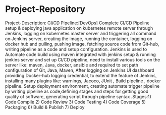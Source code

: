 # Project-Repository
Project-Description:
CI/CD Pipeline:[DevOps]
Complete CI/CD Pipeline setup & deploying java application on kubernetes
remote server through Jenkins, logging on kubernetes master server and
triggering all command on Jenkins server, creating the image, running the
container, logging on docker hub and pulling, pushing image, fetching source
code from Git-hub, writing pipeline as a code and setup configuration. Jenkins
is used to Automate code build using maven integrated with jenkins setup &
running jenkins server and set up CI/CD pipeline, need to install various tools on
the server like: maven, Java, docker, ansible and required to set path
configuration of Git, Java, Maven, After logging on Jenkins UI dashboard
providing Docker-hub logging credential, to extend the feature of Jenkins,
installing many plugins like: warnings, Jacoco, JUnit , Build pipeline , docker
pipeline. Setup deployment environment, creating automate trigger pipeline by
writing pipeline as code,defining stages and steps for getting good quality of
software, generating script through pipeline syntax .Stages:1) Code Compile 2)
Code Review 3) Code Testing 4) Code Coverage 5) Packaging 6) Build & Publish
7) Deploy
